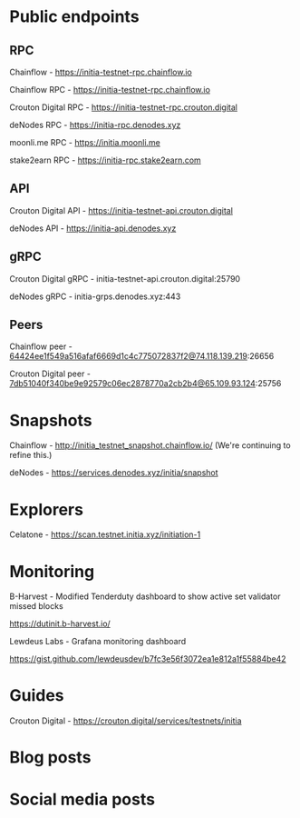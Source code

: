 # Public endpoints

## RPC

Chainflow - https://initia-testnet-rpc.chainflow.io

Chainflow RPC - https://initia-testnet-rpc.chainflow.io

Crouton Digital RPC - https://initia-testnet-rpc.crouton.digital

deNodes RPC - https://initia-rpc.denodes.xyz

moonli.me RPC - https://initia.moonli.me

stake2earn RPC - https://initia-rpc.stake2earn.com

## API

Crouton Digital API - https://initia-testnet-api.crouton.digital

deNodes API - https://initia-api.denodes.xyz

## gRPC

Crouton Digital gRPC - initia-testnet-api.crouton.digital:25790

deNodes gRPC - initia-grps.denodes.xyz:443

## Peers

Chainflow peer - 64424ee1f549a516afaf6669d1c4c775072837f2@74.118.139.219:26656

Crouton Digital peer - 7db51040f340be9e92579c06ec2878770a2cb2b4@65.109.93.124:25756

# Snapshots

Chainflow - http://initia_testnet_snapshot.chainflow.io/ (We're continuing to refine this.)

deNodes - https://services.denodes.xyz/initia/snapshot

# Explorers

Celatone - https://scan.testnet.initia.xyz/initiation-1

# Monitoring

B-Harvest - Modified Tenderduty dashboard to show active set validator missed blocks

https://dutinit.b-harvest.io/

Lewdeus Labs - Grafana monitoring dashboard

https://gist.github.com/lewdeusdev/b7fc3e56f3072ea1e812a1f55884be42

# Guides

Crouton Digital - https://crouton.digital/services/testnets/initia

# Blog posts

# Social media posts
